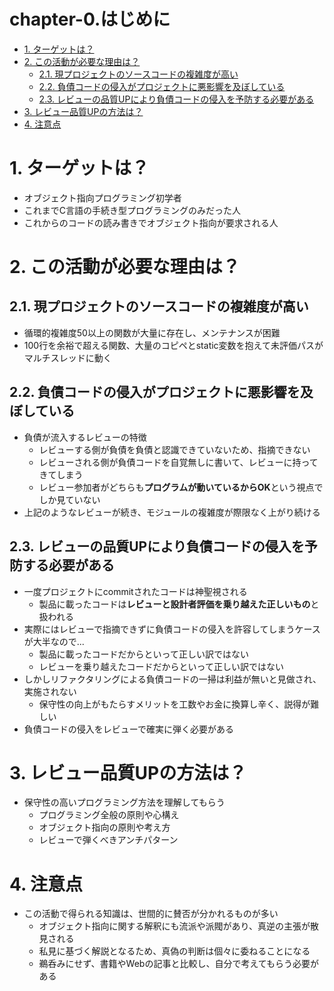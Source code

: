 <h1>chapter-0.はじめに</h1>


<!-- TOC -->

- [1. ターゲットは？](#1-%E3%82%BF%E3%83%BC%E3%82%B2%E3%83%83%E3%83%88%E3%81%AF)
- [2. この活動が必要な理由は？](#2-%E3%81%93%E3%81%AE%E6%B4%BB%E5%8B%95%E3%81%8C%E5%BF%85%E8%A6%81%E3%81%AA%E7%90%86%E7%94%B1%E3%81%AF)
    - [2.1. 現プロジェクトのソースコードの複雑度が高い](#21-%E7%8F%BE%E3%83%97%E3%83%AD%E3%82%B8%E3%82%A7%E3%82%AF%E3%83%88%E3%81%AE%E3%82%BD%E3%83%BC%E3%82%B9%E3%82%B3%E3%83%BC%E3%83%89%E3%81%AE%E8%A4%87%E9%9B%91%E5%BA%A6%E3%81%8C%E9%AB%98%E3%81%84)
    - [2.2. 負債コードの侵入がプロジェクトに悪影響を及ぼしている](#22-%E8%B2%A0%E5%82%B5%E3%82%B3%E3%83%BC%E3%83%89%E3%81%AE%E4%BE%B5%E5%85%A5%E3%81%8C%E3%83%97%E3%83%AD%E3%82%B8%E3%82%A7%E3%82%AF%E3%83%88%E3%81%AB%E6%82%AA%E5%BD%B1%E9%9F%BF%E3%82%92%E5%8F%8A%E3%81%BC%E3%81%97%E3%81%A6%E3%81%84%E3%82%8B)
    - [2.3. レビューの品質UPにより負債コードの侵入を予防する必要がある](#23-%E3%83%AC%E3%83%93%E3%83%A5%E3%83%BC%E3%81%AE%E5%93%81%E8%B3%AAup%E3%81%AB%E3%82%88%E3%82%8A%E8%B2%A0%E5%82%B5%E3%82%B3%E3%83%BC%E3%83%89%E3%81%AE%E4%BE%B5%E5%85%A5%E3%82%92%E4%BA%88%E9%98%B2%E3%81%99%E3%82%8B%E5%BF%85%E8%A6%81%E3%81%8C%E3%81%82%E3%82%8B)
- [3. レビュー品質UPの方法は？](#3-%E3%83%AC%E3%83%93%E3%83%A5%E3%83%BC%E5%93%81%E8%B3%AAup%E3%81%AE%E6%96%B9%E6%B3%95%E3%81%AF)
- [4. 注意点](#4-%E6%B3%A8%E6%84%8F%E7%82%B9)

<!-- /TOC -->


# 1. ターゲットは？
- オブジェクト指向プログラミング初学者
- これまでC言語の手続き型プログラミングのみだった人
- これからのコードの読み書きでオブジェクト指向が要求される人

# 2. この活動が必要な理由は？

## 2.1. 現プロジェクトのソースコードの複雑度が高い
- 循環的複雑度50以上の関数が大量に存在し、メンテナンスが困難
- 100行を余裕で超える関数、大量のコピペとstatic変数を抱えて未評価パスがマルチスレッドに動く

## 2.2. 負債コードの侵入がプロジェクトに悪影響を及ぼしている
- 負債が流入するレビューの特徴
	- レビューする側が負債を負債と認識できていないため、指摘できない
	- レビューされる側が負債コードを自覚無しに書いて、レビューに持ってきてしまう
	- レビュー参加者がどちらも**プログラムが動いているからOK**という視点でしか見ていない
- 上記のようなレビューが続き、モジュールの複雑度が際限なく上がり続ける

## 2.3. レビューの品質UPにより負債コードの侵入を予防する必要がある
- 一度プロジェクトにcommitされたコードは神聖視される
	- 製品に載ったコードは**レビューと設計者評価を乗り越えた正しいもの**と扱われる
- 実際にはレビューで指摘できずに負債コードの侵入を許容してしまうケースが大半なので...
	- 製品に載ったコードだからといって正しい訳ではない
	- レビューを乗り越えたコードだからといって正しい訳ではない
- しかしリファクタリングによる負債コードの一掃は利益が無いと見做され、実施されない
	- 保守性の向上がもたらすメリットを工数やお金に換算し辛く、説得が難しい
- 負債コードの侵入をレビューで確実に弾く必要がある

# 3. レビュー品質UPの方法は？
- 保守性の高いプログラミング方法を理解してもらう
	- プログラミング全般の原則や心構え
	- オブジェクト指向の原則や考え方
	- レビューで弾くべきアンチパターン

# 4. 注意点
- この活動で得られる知識は、世間的に賛否が分かれるものが多い
	- オブジェクト指向に関する解釈にも流派や派閥があり、真逆の主張が散見される
	- 私見に基づく解説となるため、真偽の判断は個々に委ねることになる
	- 鵜呑みにせず、書籍やWebの記事と比較し、自分で考えてもらう必要がある
